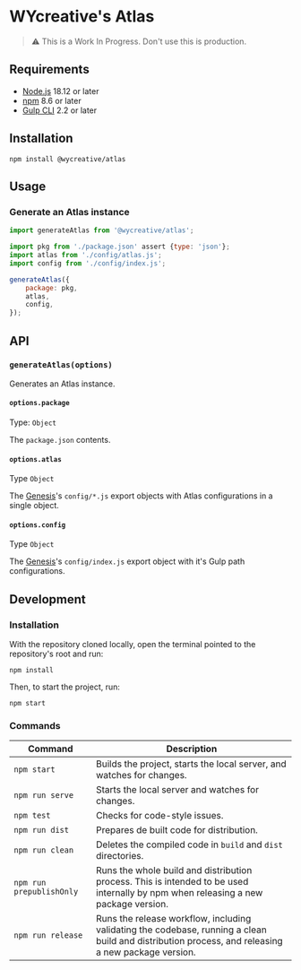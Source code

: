 # WYcreative's Atlas

> ⚠️ This is a Work In Progress. Don't use this is production.

## Requirements

- [Node.js](https://nodejs.org/en/) 18.12 or later
- [npm](https://www.npmjs.com/) 8.6 or later
- [Gulp CLI](https://gulpjs.com/) 2.2 or later

## Installation

``` shell
npm install @wycreative/atlas
```

## Usage

### Generate an Atlas instance

``` js
import generateAtlas from '@wycreative/atlas';

import pkg from './package.json' assert {type: 'json'};
import atlas from './config/atlas.js';
import config from './config/index.js';

generateAtlas({
	package: pkg,
	atlas,
	config,
});
```

## API

### `generateAtlas(options)`

Generates an Atlas instance.

#### `options.package`

Type: `Object`

The `package.json` contents.

#### `options.atlas`

Type `Object`

The [Genesis](https://github.com/WYcreative/genesis)'s `config/*.js` export objects with Atlas configurations in a single object.

#### `options.config`

Type `Object`

The [Genesis](https://github.com/WYcreative/genesis)'s `config/index.js` export object with it's Gulp path configurations.

## Development

### Installation

With the repository cloned locally, open the terminal pointed to the repository's root and run:

``` shell
npm install
```

Then, to start the project, run:

``` shell
npm start
```

### Commands

Command | Description
---|---
`npm start` | Builds the project, starts the local server, and watches for changes.
`npm run serve` | Starts the local server and watches for changes.
`npm test` | Checks for code-style issues.
`npm run dist` | Prepares de built code for distribution.
`npm run clean` | Deletes the compiled code in `build` and `dist` directories.
`npm run prepublishOnly` | Runs the whole build and distribution process. This is intended to be used internally by npm when releasing a new package version.
`npm run release` | Runs the release workflow, including validating the codebase, running a clean build and distribution process, and releasing a new package version.
